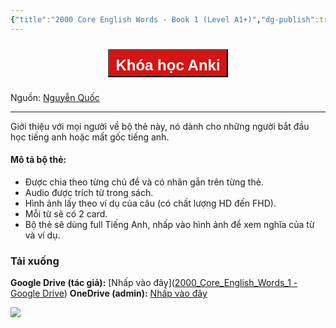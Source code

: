 ```yaml
---
{"title":"2000 Core English Words - Book 1 (Level A1+)","dg-publish":true,"dg-hide":true,"member":"FREE","author":"Nguyễn Quốc","language":"English","tags":["shared-deck","english","A1"],"permalink":"/2000-core-english-words-book-1-level-a1/","hide":true,"dgPassFrontmatter":true}
---
```


<div style="display: flex; flex-direction: column; align-items: center; cursor: pointer;">
  <a href="https://hocanki.com/tham-gia-nhom-huong-dan-anki/" target="_blank">
    <button style="height:45px;font-size: 24px; padding: 10px; margin: 10px 0; background: #D71313; font-weight: 600; color: white;">Khóa học Anki</button>
  </a>
</div>

Nguồn: [Nguyễn Quốc](https://www.facebook.com/groups/ankivocabulary/posts/1217654725660849/)

---

Giới thiệu với mọi người về bộ thẻ này, nó dành cho những người bắt đầu học tiếng anh hoặc mất gốc tiếng anh. 

#### Mô tả bộ thẻ:

- Được chia theo từng chủ đề và có nhãn gắn trên từng thẻ.
- Audio được trích từ trong sách.
- Hình ảnh lấy theo ví dụ của câu (có chất lượng HD đến FHD).
- Mỗi từ sẽ có 2 card.
- Bộ thẻ sẽ dùng full Tiếng Anh, nhấp vào hình ảnh để xem nghĩa của từ và ví dụ.
### Tải xuống

**Google Drive (tác giả):** [Nhấp vào đây]([2000_Core_English_Words_1 - Google Drive](https://drive.google.com/drive/folders/1FMbsEAKlyW85g3Xwmxoo6wdzv-NIQeuc))
**OneDrive (admin):** [Nhấp vào đây](https://1drv.ms/f/s!AnGRjCvbms2VisUEZAkCLVciFhFEqw?e=5YO3BM)

![](https://i.imgur.com/PHl4kAc.jpg)